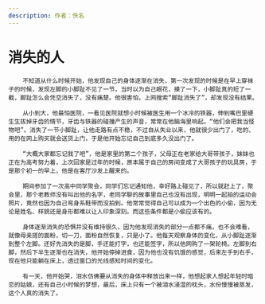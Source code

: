 ```yaml
---
description: 作者：佚名
---
```


# 消失的人

        不知道从什么时候开始，他发现自己的身体逐渐在消失，第一次发现的时候是在早上穿袜子的时候，发现左脚的小脚趾不见了一节，当时以为自己眼花，摸了一下，小脚趾真的短了一截，脚趾怎么会凭空消失了，没有痛楚。他很害怕，上网搜索“脚趾消失了”，却发现没有结果。

        从小到大，他最怕医院，一看见医院就想小时候被医生用一个冰冷的铁器，伸到嘴巴里硬生生拔掉牙齿的情节，牙齿与铁器的碰撞产生的声音，常常在他脑海里响起。“他们会把我当怪物吧”。消失了一节小脚趾，让他走路有点不稳，不过自从失业以来，他就很少出门了，吃的、用的在网上购买就会送货上门，于是他开始忘记自己到底多久没出门了。

        “大概大家都忘记我了吧”，他是家里的第二个孩子，父母正在老家给大哥带孩子，妹妹也正在为高考努力着，上次回家是过年的时候，原本属于自己的房间变成了大哥孩子的玩具房，于是那个初一的早上，他是在客厅沙发上醒来的。

        期间参加了一次高中同学聚会，同学们忘记通知他，幸好路上碰见了，所以就赶上了，聚会里，那个老教师没有叫出他的名字，老同学聊的故事里自己也没有出现，明明一起拍的运动会照片，竟然也因为自己弯身系鞋带而没拍到。他常常觉得自己可以成为一个出色的小偷，因为无论是姓名、样貌还是身形都难以让人印象深刻。而这些条件都是小偷应该有的。

        身体逐渐消失的恐惧并没有维持很久，因为他发现消失的部分一点都不痛，也不会难看，就像母亲搓的面粉，切一刀，面粉自然恢复，只是小了。他每天观察身体的变化，从小脚趾逐渐到整个左脚。还好先消失的是脚，手还能打字，也还能签字，所以他网购了一架轮椅。左脚到右脚，然后下半生逐渐也在消失，他开始停掉进食，因为他也没有饥饿的感觉，后来左手到右手，现在他只能躺在床上，透过窗口的光线感知时间的变化。

        有一天，他开始哭，泪水仿佛要从消失的身体中释放出来一样，他想起家人想起年轻时暗恋的姑娘，还有自己小时候的梦想，最后，床上只有一个被泪水浸湿的枕头，水份慢慢被蒸发，这个人真的消失了。

